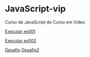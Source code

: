# JavaScript-vip
Curso de JavaScript do Curso em Video

<a href="https://adalberto-martins.github.io/javascript-vip/exercicios/aula04/ex001.html">Executar ex001</a>

<a href="https://adalberto-martins.github.io/javascript-vip/exercicios/aula06/ex002.html">Executar ex002</a>

<p><a href="https://adalberto-martins.github.io/javascript-vip/desafios/d001/index.html">Desafio</a> <a href="https://adalberto-martins.github.io/javascript-vip/desafios/d002/index.html">Desafio2</a></p>

